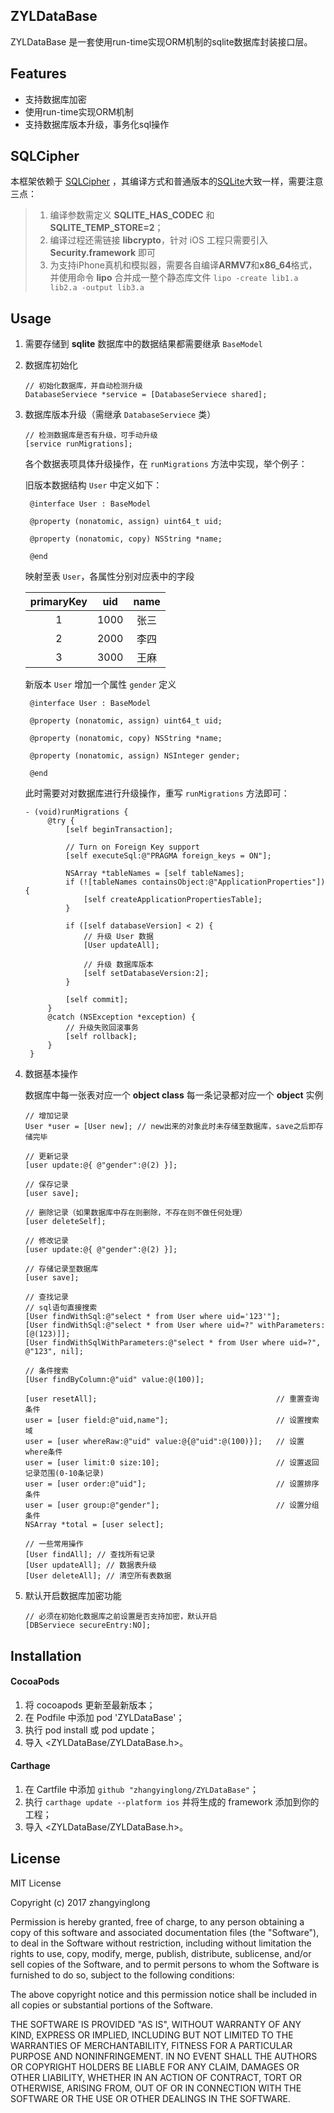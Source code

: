 ## ZYLDataBase

ZYLDataBase 是一套使用run-time实现ORM机制的sqlite数据库封装接口层。

## Features

* 支持数据库加密
* 使用run-time实现ORM机制
* 支持数据库版本升级，事务化sql操作

## SQLCipher

本框架依赖于 [SQLCipher](https://github.com/sqlcipher/sqlcipher) ，其编译方式和普通版本的[SQLite](https://www.sqlite.org/index.html)大致一样，需要注意三点：
>1. 编译参数需定义 **SQLITE_HAS_CODEC** 和 **SQLITE_TEMP_STORE=2**；
>2. 编译过程还需链接 **libcrypto**，针对 iOS 工程只需要引入**Security.framework** 即可
>3. 为支持iPhone真机和模拟器，需要各自编译**ARMV7**和**x86_64**格式，并使用命令 **lipo** 合并成一整个静态库文件
>`lipo -create lib1.a lib2.a -output lib3.a`

## Usage

1. 需要存储到 **sqlite** 数据库中的数据结果都需要继承 `BaseModel`

2. 数据库初始化

	```
	// 初始化数据库，并自动检测升级
    DatabaseServiece *service = [DatabaseServiece shared];
   ```

3. 数据库版本升级（需继承 `DatabaseServiece` 类）
	
	```
	// 检测数据库是否有升级，可手动升级
    [service runMigrations];
   ```
   各个数据表项具体升级操作，在 `runMigrations` 方法中实现，举个例子：
   
   旧版本数据结构 `User` 中定义如下：
   
   ```
  	@interface User : BaseModel

	@property (nonatomic, assign) uint64_t uid;
    
	@property (nonatomic, copy) NSString *name;    
    
	@end
   ```
	映射至表 `User`，各属性分别对应表中的字段
   
	| primaryKey  | uid  | name |
	|:----------: |:----:| :---:|
	| 1           | 1000 | 张三  |
	| 2           | 2000 | 李四  |
	| 3           | 3000 | 王麻  |

   新版本 `User` 增加一个属性 `gender` 定义
   
   ```
  	@interface User : BaseModel

	@property (nonatomic, assign) uint64_t uid;
    
	@property (nonatomic, copy) NSString *name; 
	
	@property (nonatomic, assign) NSInteger gender;   
    
	@end
   ```
   此时需要对对数据库进行升级操作，重写 `runMigrations` 方法即可：
   
   ```
   - (void)runMigrations {
	    @try {
	        [self beginTransaction];
	        
	        // Turn on Foreign Key support
	        [self executeSql:@"PRAGMA foreign_keys = ON"];
	        
	        NSArray *tableNames = [self tableNames];
	        if (![tableNames containsObject:@"ApplicationProperties"]) {
	            [self createApplicationPropertiesTable];
	        }
	        
	        if ([self databaseVersion] < 2) {
	            // 升级 User 数据
	            [User updateAll];
	            
	            // 升级 数据库版本
	            [self setDatabaseVersion:2];
	        }
	        
	        [self commit];
	    }
	    @catch (NSException *exception) {
	        // 升级失败回滚事务
	        [self rollback];
	    }
	}
   ```
	
4. 数据基本操作
	
	数据库中每一张表对应一个 **object class**
	每一条记录都对应一个 **object** 实例
	
	```
	// 增加记录
	User *user = [User new]; // new出来的对象此时未存储至数据库，save之后即存储完毕
	
	// 更新记录
	[user update:@{ @"gender":@(2) }];
	
	// 保存记录
	[user save];
	
	// 删除记录（如果数据库中存在则删除，不存在则不做任何处理）
	[user deleteSelf];
	
	// 修改记录
	[user update:@{ @"gender":@(2) }];
	
	// 存储记录至数据库
	[user save];
	
	// 查找记录
	// sql语句直接搜索
   [User findWithSql:@"select * from User where uid='123'"];
   [User findWithSql:@"select * from User where uid=?" withParameters:[@(123)]];
	[User findWithSqlWithParameters:@"select * from User where uid=?", @"123", nil];
	
	// 条件搜索
	[User findByColumn:@"uid" value:@(100)];
	
	[user resetAll];                                        // 重置查询条件
	user = [user field:@"uid,name"];                        // 设置搜索域
	user = [user whereRaw:@"uid" value:@{@"uid":@(100)}];   // 设置where条件
	user = [user limit:0 size:10];                          // 设置返回记录范围(0-10条记录)
	user = [user order:@"uid"];                             // 设置排序条件
	user = [user group:@"gender"];                          // 设置分组条件
	NSArray *total = [user select];
	
	// 一些常用操作
	[User findAll]; // 查找所有记录
	[User updateAll]; // 数据表升级
	[User deleteAll]; // 清空所有表数据
	
	```
5. 默认开启数据库加密功能
	
	```
	// 必须在初始化数据库之前设置是否支持加密，默认开启
    [DBServiece secureEntry:NO];
	```

## Installation

#### CocoaPods
1. 将 cocoapods 更新至最新版本；
2. 在 Podfile 中添加 pod 'ZYLDataBase'；
3. 执行 pod install 或 pod update；
4. 导入 \<ZYLDataBase/ZYLDataBase.h\>。

#### Carthage
1. 在 Cartfile 中添加 `github "zhangyinglong/ZYLDataBase"`；
2. 执行 `carthage update --platform ios` 并将生成的 framework 添加到你的工程；
3. 导入 \<ZYLDataBase/ZYLDataBase.h\>。

## License

MIT License

Copyright (c) 2017 zhangyinglong

Permission is hereby granted, free of charge, to any person obtaining a copy
of this software and associated documentation files (the "Software"), to deal
in the Software without restriction, including without limitation the rights
to use, copy, modify, merge, publish, distribute, sublicense, and/or sell
copies of the Software, and to permit persons to whom the Software is
furnished to do so, subject to the following conditions:

The above copyright notice and this permission notice shall be included in all
copies or substantial portions of the Software.

THE SOFTWARE IS PROVIDED "AS IS", WITHOUT WARRANTY OF ANY KIND, EXPRESS OR
IMPLIED, INCLUDING BUT NOT LIMITED TO THE WARRANTIES OF MERCHANTABILITY,
FITNESS FOR A PARTICULAR PURPOSE AND NONINFRINGEMENT. IN NO EVENT SHALL THE
AUTHORS OR COPYRIGHT HOLDERS BE LIABLE FOR ANY CLAIM, DAMAGES OR OTHER
LIABILITY, WHETHER IN AN ACTION OF CONTRACT, TORT OR OTHERWISE, ARISING FROM,
OUT OF OR IN CONNECTION WITH THE SOFTWARE OR THE USE OR OTHER DEALINGS IN THE
SOFTWARE.
